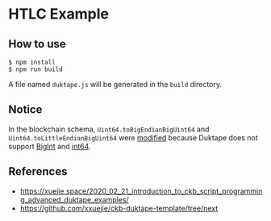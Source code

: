 # HTLC Example

## How to use

```
$ npm install
$ npm run build
```

A file named `duktape.js` will be generated in the `build` directory.

## Notice

In the blockchain schema, `Uint64.toBigEndianBigUint64` and `Uint64.toLittleEndianBigUint64` were [modified](https://github.com/ObsidianLabs/ckb-templates/commit/cb1bf5e3220faa1ab26adb9633814e95b92357e0) because Duktape does not support [BigInt](https://github.com/svaarala/duktape/issues/2048) and [int64](https://github.com/svaarala/duktape/issues/1471).

## References

- https://xuejie.space/2020_02_21_introduction_to_ckb_script_programming_advanced_duktape_examples/
- https://github.com/xxuejie/ckb-duktape-template/tree/next